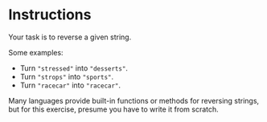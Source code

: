 # Instructions

Your task is to reverse a given string.

Some examples:
- Turn `"stressed"` into `"desserts"`.
- Turn `"strops"` into `"sports"`.
- Turn `"racecar"` into `"racecar"`.

Many languages provide built-in functions or methods for reversing strings, but for this exercise, presume you have to write it from scratch.
